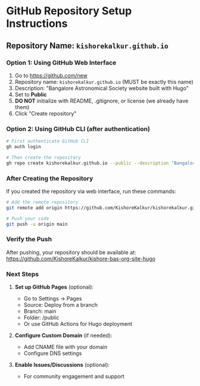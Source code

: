 # GitHub Repository Setup Instructions

## Repository Name: `kishorekalkur.github.io`

### Option 1: Using GitHub Web Interface

1. Go to https://github.com/new
2. Repository name: `kishorekalkur.github.io` (MUST be exactly this name)
3. Description: "Bangalore Astronomical Society website built with Hugo"
4. Set to **Public**
5. **DO NOT** initialize with README, .gitignore, or license (we already have them)
6. Click "Create repository"

### Option 2: Using GitHub CLI (after authentication)

```bash
# First authenticate GitHub CLI
gh auth login

# Then create the repository
gh repo create kishorekalkur.github.io --public --description "Bangalore Astronomical Society website built with Hugo" --source=. --remote=origin --push
```

### After Creating the Repository

If you created the repository via web interface, run these commands:

```bash
# Add the remote repository
git remote add origin https://github.com/KishoreKalkur/kishorekalkur.github.io.git

# Push your code
git push -u origin main
```

### Verify the Push

After pushing, your repository should be available at:
https://github.com/KishoreKalkur/kishore-bas-org-site-hugo

### Next Steps

1. **Set up GitHub Pages** (optional):

   - Go to Settings → Pages
   - Source: Deploy from a branch
   - Branch: main
   - Folder: /public
   - Or use GitHub Actions for Hugo deployment

2. **Configure Custom Domain** (if needed):

   - Add CNAME file with your domain
   - Configure DNS settings

3. **Enable Issues/Discussions** (optional):
   - For community engagement and support

